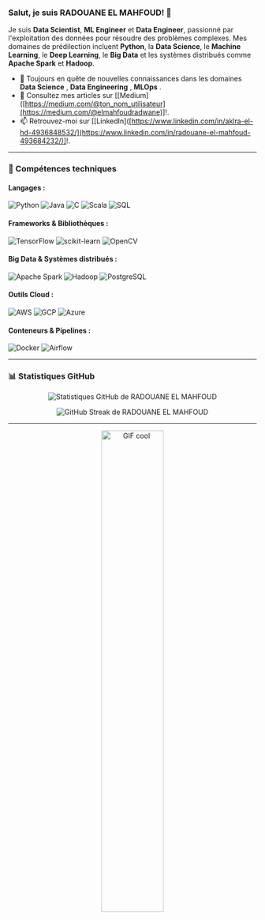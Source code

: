 <!-- Introduction -->
### Salut, je suis RADOUANE EL MAHFOUD!  👋

Je suis **Data Scientist**, **ML Engineer** et **Data Engineer**, passionné par l'exploitation des données pour résoudre des problèmes complexes. Mes domaines de prédilection incluent **Python**, la **Data Science**, le **Machine Learning**, le **Deep Learning**, le **Big Data** et les systèmes distribués comme **Apache Spark** et **Hadoop**.

- 🌱 Toujours en quête de nouvelles connaissances dans les domaines **Data Science** , **Data Engineering** , **MLOps** .
- 📝 Consultez mes articles sur [[Medium]([https://medium.com/@ton_nom_utilisateur](https://medium.com/@elmahfoudradwane)]!.
- 📫 Retrouvez-moi sur [[LinkedIn]([https://www.linkedin.com/in/aklra-el-hd-4936848532/](https://www.linkedin.com/in/radouane-el-mahfoud-493684232/)]!.

---

<!-- Skills -->
### 🚀 Compétences techniques

#### Langages :
![Python](https://img.shields.io/badge/-Python-3776AB?logo=python&logoColor=white&style=flat)
![Java](https://img.shields.io/badge/-Java-007396?logo=java&logoColor=white&style=flat)
![C](https://img.shields.io/badge/-C-A8B9CC?logo=c&logoColor=white&style=flat)
![Scala](https://img.shields.io/badge/-Scala-DC322F?logo=scala&logoColor=white&style=flat)
![SQL](https://img.shields.io/badge/-SQL-4479A1?logo=postgresql&logoColor=white&style=flat)

#### Frameworks & Bibliothèques :
![TensorFlow](https://img.shields.io/badge/-TensorFlow-FF6F00?logo=tensorflow&logoColor=white&style=flat)
![scikit-learn](https://img.shields.io/badge/-ScikitLearn-F7931E?logo=scikit-learn&logoColor=white&style=flat)
![OpenCV](https://img.shields.io/badge/-OpenCV-5C3EE8?logo=opencv&logoColor=white&style=flat)

#### Big Data & Systèmes distribués :
![Apache Spark](https://img.shields.io/badge/-Apache%20Spark-E25A1C?logo=apachespark&logoColor=white&style=flat)
![Hadoop](https://img.shields.io/badge/-Hadoop-66CCFF?logo=apachehadoop&logoColor=white&style=flat)
![PostgreSQL](https://img.shields.io/badge/-PostgreSQL-336791?logo=postgresql&logoColor=white&style=flat)

#### Outils Cloud :
![AWS](https://img.shields.io/badge/-AWS-232F3E?logo=amazon-aws&logoColor=white&style=flat)
![GCP](https://img.shields.io/badge/-GCP-4285F4?logo=google-cloud&logoColor=white&style=flat)
![Azure](https://img.shields.io/badge/-Azure-0078D7?logo=microsoft-azure&logoColor=white&style=flat)

#### Conteneurs & Pipelines :
![Docker](https://img.shields.io/badge/-Docker-2496ED?logo=docker&logoColor=white&style=flat)
![Airflow](https://img.shields.io/badge/-Apache%20Airflow-017CEE?logo=apacheairflow&logoColor=white&style=flat)

---

<!-- GitHub Stats -->
### 📊 Statistiques GitHub
<p align="center">
  <img src="https://github-readme-stats.vercel.app/api?username=aquam503&show_icons=true&theme=dark" alt="Statistiques GitHub de RADOUANE EL MAHFOUD" />
</p>

<p align="center">
  <img src="https://github-readme-streak-stats.herokuapp.com/?user=aquam503&theme=dark" alt="GitHub Streak de RADOUANE EL MAHFOUD" />
</p>

---

<!-- Footer -->
<p align="center">
  <img src="https://media.giphy.com/media/qgQUggAC3Pfv687qPC/giphy.gif" width="50%" alt="GIF cool" />
</p>
